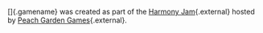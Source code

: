 []{.gamename} was created as part of the [Harmony Jam](https://itch.io/jam/harmony-jam){.external}
hosted by [Peach Garden Games](https://peachgardengames.itch.io/){.external}.

